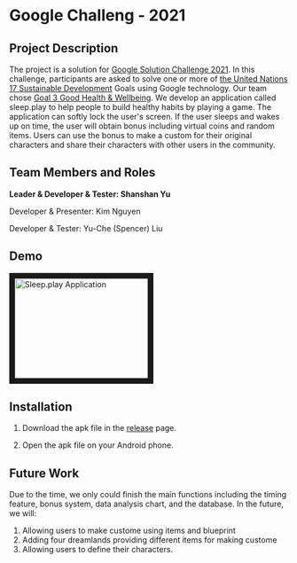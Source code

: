 # Google Challeng - 2021

## Project Description
The project is a solution for [Google Solution Challenge 2021](https://developers.google.com/community/dsc-solution-challenge).
In this challenge, participants are asked to solve one or more of [the United Nations 17 Sustainable Development](https://developers.google.com/community/dsc-solution-challenge/UN-goals) Goals using Google technology.
Our team chose [Goal 3 Good Health & Wellbeing](https://developers.google.com/community/dsc-solution-challenge/UN-goals#goal-3br-good-health-wellbeing).
We develop an application called sleep.play to help people to build healthy habits by playing a game. The application can softly lock the user's screen. If the user sleeps and wakes up on time, the user will obtain bonus including virtual coins and random items. Users can use the bonus to make a custom for their original characters and share their characters with other users in the community.

## Team Members and Roles
**Leader & Developer & Tester: Shanshan Yu**

Developer & Presenter: Kim Nguyen

Developer & Tester: Yu-Che (Spencer) Liu 


## Demo
<a href="http://www.youtube.com/watch?feature=player_embedded&v=2TBCugfktIk
" target="_blank"><img src="http://img.youtube.com/vi/2TBCugfktIk/0.jpg" 
alt="Sleep.play Application" width="240" height="180" border="10" /></a>


## Installation
1. Download the apk file in the [release](https://github.com/poinwater/GoogleChallenge/releases/tag/0.1) page.

2. Open the apk file on your Android phone.


## Future Work
Due to the time, we only could finish the main functions including the timing feature, bonus system, data analysis chart, and the database. In the future, we will:
1. Allowing users to make custome using items and blueprint
2. Adding four dreamlands providing different items for making custome
3. Allowing users to define their characters.
